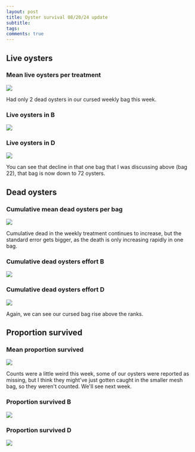 ```yaml
---
layout: post
title: Oyster survival 08/20/24 update
subtitle:
tags:
comments: true
---
```


## Live oysters

### Mean live oysters per treatment

![](/post_images/20240820/meanlive.JPG)

Had only 2 dead oysters in our cursed weekly bag this week.

### Live oysters in B

![](/post_images/20240820/live_B.JPG)

### Live oysters in D

![](/post_images/20240820/live_D.JPG)

You can see that decline in that one bag that I was discussing above (bag 22), that bag is now down to 72 oysters.

## Dead oysters

### Cumulative mean dead oysters per bag

![](/post_images/20240820/meancumdead.JPG)

Cumulative dead in the weekly treatment continues to increase, but the standard error gets bigger, as the death is only increasing rapidly in one bag.

### Cumulative dead oysters effort B

![](/post_images/20240820/cumdead_B.JPG)


### Cumulative dead oysters effort D

![](/post_images/20240820/cumdead_D.JPG)

Again, we can see our cursed bag rise above the ranks.

## Proportion survived

### Mean proportion survived

![](/post_images/20240820/meanpropsurv.JPG)

Counts were a little weird this week, some of our oysters were reported as missing, but I think they might've just gotten caught in the smaller mesh bag, so they weren't counted. We'll see next week.

### Proportion survived B

![](/post_images/20240820/propsurv_B.JPG)

### Proportion survived D

![](/post_images/20240820/propsurv_D.JPG)
